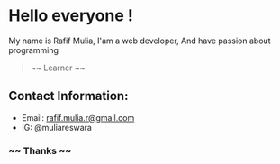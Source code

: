 # Hello everyone !

My name is Rafif Mulia,
I'am a web developer,
And have passion about programming

> ~~ Learner ~~

## Contact Information:
- Email: rafif.mulia.r@gmail.com
- IG: @muliareswara

### ~~ Thanks ~~